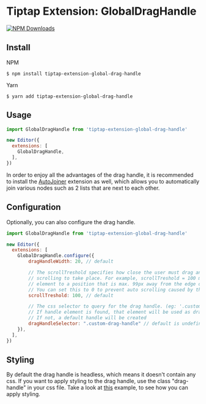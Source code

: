 # Tiptap Extension: GlobalDragHandle
<a href="https://www.npmjs.com/package/tiptap-extension-global-drag-handle"><img alt="NPM Downloads" src="https://img.shields.io/npm/dw/tiptap-extension-global-drag-handle"></a>


## Install

NPM
```
$ npm install tiptap-extension-global-drag-handle
```

Yarn
```
$ yarn add tiptap-extension-global-drag-handle
```

## Usage

```js
import GlobalDragHandle from 'tiptap-extension-global-drag-handle'

new Editor({
  extensions: [
    GlobalDragHandle,
  ],
})
```

In order to enjoy all the advantages of the drag handle, it is recommended to install the [AutoJoiner](https://github.com/NiclasDev63/tiptap-extension-auto-joiner) extension as well, which allows you to automatically join various nodes such as 2 lists that are next to each other.

## Configuration

Optionally, you can also configure the drag handle.

```js
import GlobalDragHandle from 'tiptap-extension-global-drag-handle'

new Editor({
  extensions: [
    GlobalDragHandle.configure({
        dragHandleWidth: 20, // default

        // The scrollTreshold specifies how close the user must drag an element to the edge of the lower/upper screen for automatic 
        // scrolling to take place. For example, scrollTreshold = 100 means that scrolling starts automatically when the user drags an 
        // element to a position that is max. 99px away from the edge of the screen
        // You can set this to 0 to prevent auto scrolling caused by this extension
        scrollTreshold: 100, // default

        // The css selector to query for the drag handle. (eg: '.custom-handle').
        // If handle element is found, that element will be used as drag handle. 
        // If not, a default handle will be created
        dragHandleSelector: ".custom-drag-handle" // default is undefined
    }),
  ],
})
```

## Styling
By default the drag handle is headless, which means it doesn't contain any css. If you want to apply styling to the drag handle, use the class "drag-handle" in your css file.
Take a look at [this](https://github.com/steven-tey/novel/blob/main/apps/web/styles/prosemirror.css#L131) example, to see how you can apply styling.
